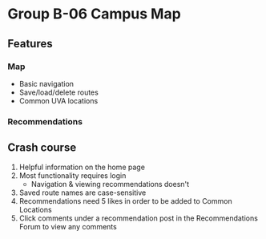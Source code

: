 # Group B-06 Campus Map
## Features
### Map
- Basic navigation
- Save/load/delete routes
- Common UVA locations

### Recommendations

## Crash course
1. Helpful information on the home page
2. Most functionality requires login
    - Navigation & viewing recommendations doesn't
3. Saved route names are case-sensitive
4. Recommendations need 5 likes in order to be added to Common Locations
5. Click comments under a recommendation post in the Recommendations Forum to view any comments
